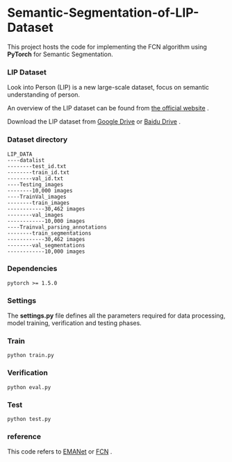 # Semantic-Segmentation-of-LIP-Dataset
This project hosts the code for implementing the FCN algorithm using **PyTorch** for Semantic Segmentation.

### LIP Dataset

Look into Person (LIP) is a new large-scale dataset, focus on semantic understanding of person. 

An overview of the LIP dataset can be found from [the official website](http://sysu-hcp.net/lip/overview.php) . 

Download the LIP dataset from  [Google Drive](https://drive.google.com/drive/folders/0BzvH3bSnp3E9ZW9paE9kdkJtM3M?usp=sharing) or [Baidu Drive](http://pan.baidu.com/s/1nvqmZBN) .

### Dataset directory

```
LIP_DATA
----datalist
--------test_id.txt
--------train_id.txt
--------val_id.txt
----Testing_images
--------10,000 images
----TrainVal_images
--------train_images
------------30,462 images
--------val_images
------------10,000 images
----Trainval_parsing_annotations
--------train_segmentations
------------30,462 images
--------val_segmentations
------------10,000 images
```

### Dependencies

```
pytorch >= 1.5.0
```

### Settings

The **settings.py** file defines all the parameters required for data processing, model training, verification and testing phases. 

### Train

```
python train.py
```

###  Verification

```
python eval.py
```

### Test

```
python test.py
```

### reference

This code refers to  [EMANet](https://github.com/XiaLiPKU/EMANet) or [FCN](https://github.com/Charmve/Semantic-Segmentation-PyTorch) .

